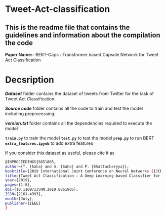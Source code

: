 # Tweet-Act-classification

## This is the readme file that contains the guidelines and information about the compilation the code

**Paper Name:-** BERT-Caps : Transformer based Capsule Network for Tweet Act Classification

# Decsription
 
 **_Dataset_** folder contains the dataset of tweets from Twitter for the task of Tweet Act Classification.
 
 **_Source code_** folder contains all the code to train and test the model including preprocessing.
 
 **_version.txt_** folder contains all the dependencies required to execute the model
 
 **`train.py`** to train the model
 **`test.py`** to test the model
 **`prep.py`** to run BERT
 **`extra_features.ipynb`** to add extra features
 
 
If you consider this dataset as useful, please cite it as
```bash
@INPROCEEDINGS{8851805,
author={T. {Saha} and S. {Saha} and P. {Bhattacharyya}},
booktitle={2019 International Joint Conference on Neural Networks (IJCNN)},
title={Tweet Act Classification : A Deep Learning based Classifier for Recognizing Speech Acts in Twitter},
year={2019},
pages={1-8},
doi={10.1109/IJCNN.2019.8851805},
ISSN={2161-4393},
month={July},
publisher={IEEE}
}
```
